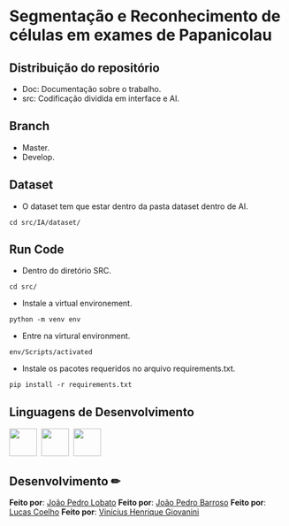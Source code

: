 # Segmentação e Reconhecimento de células em exames de Papanicolau


## Distribuição do repositório

- Doc: Documentação sobre o trabalho.
- src: Codificação dividida em interface e AI.  

## Branch

- Master.  
- Develop.  

## Dataset

- O dataset tem que estar dentro da pasta dataset dentro de AI.  

```cd src/IA/dataset/```

## Run Code

- Dentro do diretório SRC.

```cd src/```

- Instale a virtual environement.

```python -m venv env```

- Entre na virtural environment.

```env/Scripts/activated```

- Instale os pacotes requeridos no arquivo requirements.txt.

```pip install -r requirements.txt```

## Linguagens de Desenvolvimento

<img src="https://cdn.jsdelivr.net/gh/devicons/devicon/icons/python/python-original.svg" width="50px"/>&nbsp;
<img src="https://cdn.jsdelivr.net/gh/devicons/devicon/icons/jupyter/jupyter-original-wordmark.svg" width="50px"/>&nbsp;
<img src="https://cdn.jsdelivr.net/gh/devicons/devicon/icons/tensorflow/tensorflow-original.svg" width="50px"/>


## Desenvolvimento ✏

**Feito por**: [João Pedro Lobato](https://github.com/PJBHL)
**Feito por**: [João Pedro Barroso](https://github.com/Saimom000)
**Feito por**: [Lucas Coelho](https://github.com/LucasVinicius314)
**Feito por**: [Vinícius Henrique Giovanini](https://github.com/viniciushgiovanini)
